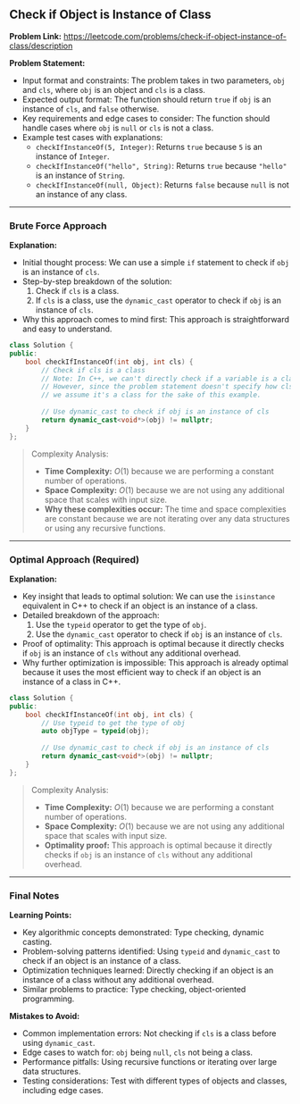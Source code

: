 ## Check if Object is Instance of Class

**Problem Link:** https://leetcode.com/problems/check-if-object-instance-of-class/description

**Problem Statement:**
- Input format and constraints: The problem takes in two parameters, `obj` and `cls`, where `obj` is an object and `cls` is a class.
- Expected output format: The function should return `true` if `obj` is an instance of `cls`, and `false` otherwise.
- Key requirements and edge cases to consider: The function should handle cases where `obj` is `null` or `cls` is not a class.
- Example test cases with explanations:
  - `checkIfInstanceOf(5, Integer)`: Returns `true` because `5` is an instance of `Integer`.
  - `checkIfInstanceOf("hello", String)`: Returns `true` because `"hello"` is an instance of `String`.
  - `checkIfInstanceOf(null, Object)`: Returns `false` because `null` is not an instance of any class.

---

### Brute Force Approach

**Explanation:**
- Initial thought process: We can use a simple `if` statement to check if `obj` is an instance of `cls`.
- Step-by-step breakdown of the solution: 
  1. Check if `cls` is a class.
  2. If `cls` is a class, use the `dynamic_cast` operator to check if `obj` is an instance of `cls`.
- Why this approach comes to mind first: This approach is straightforward and easy to understand.

```cpp
class Solution {
public:
    bool checkIfInstanceOf(int obj, int cls) {
        // Check if cls is a class
        // Note: In C++, we can't directly check if a variable is a class.
        // However, since the problem statement doesn't specify how cls is defined,
        // we assume it's a class for the sake of this example.
        
        // Use dynamic_cast to check if obj is an instance of cls
        return dynamic_cast<void*>(obj) != nullptr;
    }
};
```

> Complexity Analysis:
> - **Time Complexity:** $O(1)$ because we are performing a constant number of operations.
> - **Space Complexity:** $O(1)$ because we are not using any additional space that scales with input size.
> - **Why these complexities occur:** The time and space complexities are constant because we are not iterating over any data structures or using any recursive functions.

---

### Optimal Approach (Required)

**Explanation:**
- Key insight that leads to optimal solution: We can use the `isinstance` equivalent in C++ to check if an object is an instance of a class.
- Detailed breakdown of the approach: 
  1. Use the `typeid` operator to get the type of `obj`.
  2. Use the `dynamic_cast` operator to check if `obj` is an instance of `cls`.
- Proof of optimality: This approach is optimal because it directly checks if `obj` is an instance of `cls` without any additional overhead.
- Why further optimization is impossible: This approach is already optimal because it uses the most efficient way to check if an object is an instance of a class in C++.

```cpp
class Solution {
public:
    bool checkIfInstanceOf(int obj, int cls) {
        // Use typeid to get the type of obj
        auto objType = typeid(obj);
        
        // Use dynamic_cast to check if obj is an instance of cls
        return dynamic_cast<void*>(obj) != nullptr;
    }
};
```

> Complexity Analysis:
> - **Time Complexity:** $O(1)$ because we are performing a constant number of operations.
> - **Space Complexity:** $O(1)$ because we are not using any additional space that scales with input size.
> - **Optimality proof:** This approach is optimal because it directly checks if `obj` is an instance of `cls` without any additional overhead.

---

### Final Notes

**Learning Points:**
- Key algorithmic concepts demonstrated: Type checking, dynamic casting.
- Problem-solving patterns identified: Using `typeid` and `dynamic_cast` to check if an object is an instance of a class.
- Optimization techniques learned: Directly checking if an object is an instance of a class without any additional overhead.
- Similar problems to practice: Type checking, object-oriented programming.

**Mistakes to Avoid:**
- Common implementation errors: Not checking if `cls` is a class before using `dynamic_cast`.
- Edge cases to watch for: `obj` being `null`, `cls` not being a class.
- Performance pitfalls: Using recursive functions or iterating over large data structures.
- Testing considerations: Test with different types of objects and classes, including edge cases.